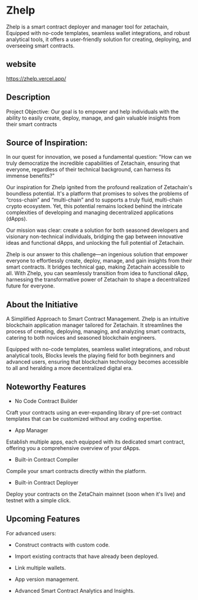 # Zhelp
Zhelp is a smart contract deployer and manager tool for zetachain, Equipped with no-code templates,
seamless wallet integrations, and robust analytical tools, 
it offers a user-friendly solution for creating, deploying, and overseeing smart contracts.

## website
https://zhelp.vercel.app/

## Description
Project Objective: Our goal is to empower and help individuals with the ability to easily create, deploy, manage, and gain valuable insights from their smart contracts

## Source of Inspiration:

In our quest for innovation, we posed a fundamental question: "How can we truly democratize the incredible capabilities of Zetachain, ensuring that everyone, regardless of their technical background, can harness its immense benefits?"

Our inspiration for Zhelp ignited from the profound realization of Zetachain's boundless potential. It's a platform that promises to solves the problems of “cross-chain” and “multi-chain” and to supports a truly fluid, multi-chain crypto ecosystem. Yet, this potential remains locked behind the intricate complexities of developing and managing decentralized applications (dApps).

Our mission was clear: create a solution for both seasoned developers and visionary non-technical individuals, bridging the gap between innovative ideas and functional dApps, and unlocking the full potential of Zetachain.

Zhelp is our answer to this challenge—an ingenious solution that empower everyone to effortlessly create, deploy, manage, and gain insights from their smart contracts. It bridges technical gap, making Zetachain accessible to all. With Zhelp, you can seamlessly transition from idea to functional dApp, harnessing the transformative power of Zetachain to shape a decentralized future for everyone.

## About the Initiative
A Simplified Approach to Smart Contract Management.
Zhelp is an intuitive blockchain application manager tailored for Zetachain. It streamlines the process of creating, deploying, managing, and analyzing smart contracts, catering to both novices and seasoned blockchain engineers.

Equipped with no-code templates, seamless wallet integrations, and robust analytical tools, Blocks levels the playing field for both beginners and advanced users, ensuring that blockchain technology becomes accessible to all and heralding a more decentralized digital era.

## Noteworthy Features

- No Code Contract Builder

Craft your contracts using an ever-expanding library of pre-set contract templates that can be customized without any coding expertise.

- App Manager

Establish multiple apps, each equipped with its dedicated smart contract, offering you a comprehensive overview of your dApps.

- Built-in Contract Compiler

Compile your smart contracts directly within the platform.

- Built-in Contract Deployer

Deploy your contracts on the ZetaChain mainnet (soon when it's live) and testnet with a simple click.

## Upcoming Features

For advanced users:

- Construct contracts with custom code.

- Import existing contracts that have already been deployed.

- Link multiple wallets.

- App version management.

- Advanced Smart Contract Analytics and Insights.
